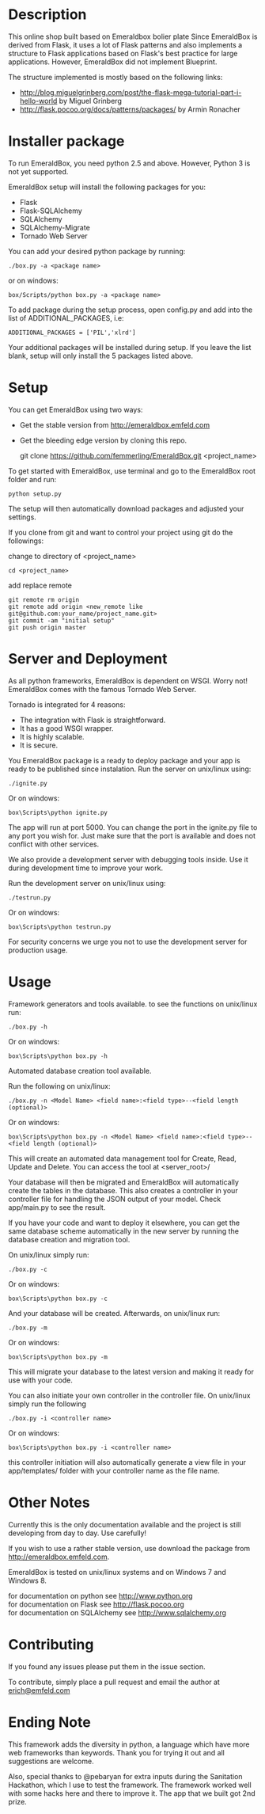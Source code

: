 # Description

This online shop built based on Emeraldbox bolier plate 
Since EmeraldBox is derived from Flask, it uses a lot of Flask patterns and also implements a structure to Flask applications based on Flask's best practice for large applications. However, EmeraldBox did not implement Blueprint.

The structure implemented is mostly based on the following links:
* http://blog.miguelgrinberg.com/post/the-flask-mega-tutorial-part-i-hello-world by Miguel Grinberg
* http://flask.pocoo.org/docs/patterns/packages/ by Armin Ronacher


# Installer package
To run EmeraldBox, you need python 2.5 and above. However, Python 3 is not yet supported.

EmeraldBox setup will install the following packages for you:
* Flask
* Flask-SQLAlchemy
* SQLAlchemy
* SQLAlchemy-Migrate
* Tornado Web Server

You can add your desired python package by running:

    ./box.py -a <package name>

or on windows:

    box/Scripts/python box.py -a <package name>

To add package during the setup process, open config.py and add into the list of ADDITIONAL_PACKAGES, i.e:

    ADDITIONAL_PACKAGES = ['PIL','xlrd']

Your additional packages will be installed during setup. If you leave the list blank, setup will only install the 5 packages listed above.

# Setup
You can get EmeraldBox using two ways:
* Get the stable version from http://emeraldbox.emfeld.com
* Get the bleeding edge version by cloning this repo. 

    git clone https://github.com/femmerling/EmeraldBox.git <project_name>

To get started with EmeraldBox, use terminal and go to the EmeraldBox root folder and run:

    python setup.py

The setup will then automatically download packages and adjusted your settings.

If you clone from git and want to control your project using git do the followings:

change to directory of <project_name>

    cd <project_name>

add replace remote

    git remote rm origin
    git remote add origin <new_remote like git@github.com:your_name/project_name.git>
    git commit -am "initial setup"
    git push origin master

# Server and Deployment

As all python frameworks, EmeraldBox is dependent on WSGI. Worry not! EmeraldBox comes with the famous Tornado Web Server. 

Tornado is integrated for 4 reasons:
* The integration with Flask is straightforward.
* It has a good WSGI wrapper.
* It is highly scalable.
* It is secure.

You EmeraldBox package is a ready to deploy package and your app is ready to be published since instalation. Run the server on unix/linux using:
        
    ./ignite.py

Or on windows:

    box\Scripts\python ignite.py

The app will run at port 5000. You can change the port in the ignite.py file to any port you wish for. Just make sure that the port is available and does not conflict with other services.

We also provide a development server with debugging tools inside. Use it during development time to improve your work.

Run the development server on unix/linux using:

    ./testrun.py

Or on windows:

    box\Scripts\python testrun.py

For security concerns we urge you not to use the development server for production usage.


# Usage

Framework generators and tools available. to see the functions on unix/linux run:

    ./box.py -h

Or on windows:

    box\Scripts\python box.py -h

Automated database creation tool available.

Run the following on unix/linux:

    ./box.py -n <Model Name> <field name>:<field type>--<field length (optional)>

Or on windows:

    box\Scripts\python box.py -n <Model Name> <field name>:<field type>--<field length (optional)>    

This will create an automated data management tool for Create, Read, Update and Delete.
You can access the tool at <server_root>/<model name in lowercase>

Your database will then be migrated and EmeraldBox will automatically create the tables in the database. This also creates a controller in your controller file for handling the JSON output of your model.
Check app/main.py to see the result.

If you have your code and want to deploy it elsewhere, you can get the same database scheme automatically in the new server by running the database creation and migration tool.

On unix/linux simply run:

    ./box.py -c

Or on windows:

    box\Scripts\python box.py -c

And your database will be created. Afterwards, on unix/linux run:

    ./box.py -m

Or on windows:

    box\Scripts\python box.py -m

This will migrate your database to the latest version and making it ready for use with your code.


You can also initiate your own controller in the controller file.
On unix/linux simply run the following

    ./box.py -i <controller name>

Or on windows:

    box\Scripts\python box.py -i <controller name>

this controller initiation will also automatically generate a view file in your app/templates/ folder with your controller name as the file name.

# Other Notes

Currently this is the only documentation available and the project is still developing from day to day. Use carefully!

If you wish to use a rather stable version, use download the package from http://emeraldbox.emfeld.com.

EmeraldBox is tested on unix/linux systems and on Windows 7 and Windows 8.

for documentation on python see http://www.python.org <br>
for documentation on Flask see http://flask.pocoo.org <br>
for documentation on SQLAlchemy see http://www.sqlalchemy.org <br>

# Contributing

If you found any issues please put them in the issue section.

To contribute, simply place a pull request and email the author at erich@emfeld.com

# Ending Note

This framework adds the diversity in python, a language which have more web frameworks than keywords.
Thank you for trying it out and all suggestions are welcome.

Also, special thanks to @pebaryan for extra inputs during the Sanitation Hackathon, which I use to test the framework.
The framework worked well with some hacks here and there to improve it. The app that we built got 2nd prize.
